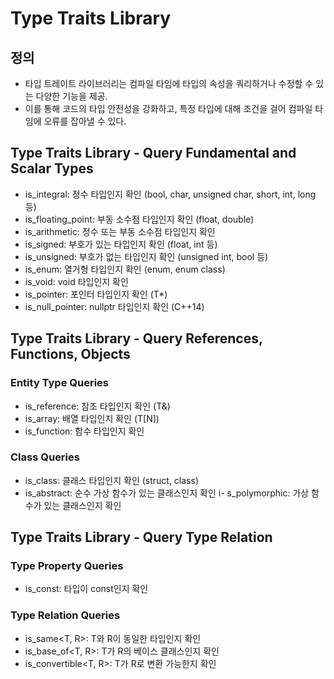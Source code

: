 # Type Traits Library

## 정의
- 타입 트레이트 라이브러리는 컴파일 타임에 타입의 속성을 쿼리하거나 수정할 수 있는 다양한 기능을 제공.
- 이를 통해 코드의 타입 안전성을 강화하고, 특정 타입에 대해 조건을 걸어 컴파일 타임에 오류를 잡아낼 수 있다.

## Type Traits Library - Query Fundamental and Scalar Types
- is_integral: 정수 타입인지 확인 (bool, char, unsigned char, short, int, long 등)
- is_floating_point: 부동 소수점 타입인지 확인 (float, double)
- is_arithmetic: 정수 또는 부동 소수점 타입인지 확인
- is_signed: 부호가 있는 타입인지 확인 (float, int 등)
- is_unsigned: 부호가 없는 타입인지 확인 (unsigned int, bool 등)
- is_enum: 열거형 타입인지 확인 (enum, enum class)
- is_void: void 타입인지 확인
- is_pointer: 포인터 타입인지 확인 (T*)
- is_null_pointer: nullptr 타입인지 확인 (C++14)

## Type Traits Library - Query References, Functions, Objects

### Entity Type Queries
- is_reference: 참조 타입인지 확인 (T&)
- is_array: 배열 타입인지 확인 (T[N])
- is_function: 함수 타입인지 확인

### Class Queries
- is_class: 클래스 타입인지 확인 (struct, class)
- is_abstract: 순수 가상 함수가 있는 클래스인지 확인
i- s_polymorphic: 가상 함수가 있는 클래스인지 확인

## Type Traits Library - Query Type Relation

### Type Property Queries
- is_const: 타입이 const인지 확인

### Type Relation Queries
- is_same<T, R>: T와 R이 동일한 타입인지 확인
- is_base_of<T, R>: T가 R의 베이스 클래스인지 확인
- is_convertible<T, R>: T가 R로 변환 가능한지 확인
